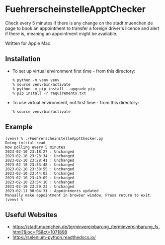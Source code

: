FuehrerscheinstelleApptChecker
==============================

Check every 5 minutes if there is any change on the stadt.muenchen.de page to book an appointment to transfer
a foreign driver's licence and alert if there is, meaning an appointment might be available.

Written for Apple Mac.

Installation
------------

* To set up virtual environment first time - from this directory:  
   ```
   % python -m venv venv
   % source venv/bin/activate
   % python -m pip install --upgrade pip
   % pip install -r requirements.txt
   ```

* To use virtual environment, not first time - from this directory:  
   ```
   % source venv/bin/activate
   ```

Example
-------

```
(venv) % ./FuehrerscheinstelleApptChecker.py
Doing initial read
Now polling every 5 minutes
2023-02-10 23:18:27 : Unchanged
2023-02-10 23:23:34 : Unchanged
2023-02-10 23:28:41 : Unchanged
2023-02-10 23:33:48 : Unchanged
2023-02-10 23:38:55 : Unchanged
2023-02-10 23:44:02 : Unchanged
2023-02-10 23:49:09 : Unchanged
2023-02-10 23:54:16 : Unchanged
2023-02-10 23:59:23 : Unchanged
2023-02-11 00:04:31 : Appointments updated
Manually make appointment in browser window. Press return to exit.
(venv) %
```

Useful Websites
---------------

* https://stadt.muenchen.de/terminvereinbarung_/terminvereinbarung_fs.html?&loc=FS&ct=1071898
* https://selenium-python.readthedocs.io/
